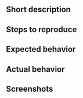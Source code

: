 ## Short description


## Steps to reproduce


## Expected  behavior


## Actual behavior


## Screenshots
